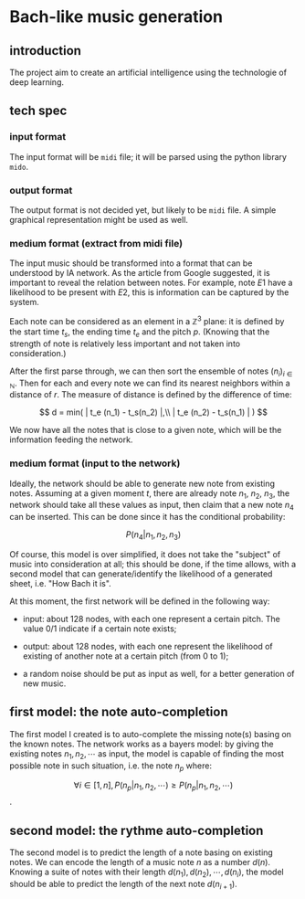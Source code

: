 # Bach-like music generation

## introduction

The project aim to create an artificial intelligence using the technologie of deep learning.

## tech spec

### input format

The input format will be `midi` file; it will be parsed using the python library `mido`.

### output format

The output format is not decided yet, but likely to be `midi` file. A simple graphical representation might be used as well.

### medium format (extract from midi file)

The input music should be transformed into a format that can be understood by IA network. As the article from Google suggested, it is important to reveal the relation between notes. For example, note $E1$ have a likelihood to be present with $E2$, this is information can be captured by the system.

Each note can be considered as an element in a $\mathbb{Z}^3$ plane: it is defined by the start time $t_s$, the ending time $t_e$ and the pitch $p$. (Knowing that the strength of note is relatively less important and not taken into consideration.)

After the first parse through, we can then sort the ensemble of notes $(n_i)_{i \in \mathbb{N}}$. Then for each and every note we can find its nearest neighbors within a distance of $r$. The measure of distance is defined by the difference of time:

$$
d = min(
    | t_e (n_1) - t_s(n_2) |,\\
    | t_e (n_2) - t_s(n_1) |
)
$$

We now have all the notes that is close to a given note, which will be the information feeding the network.

### medium format (input to the network)

Ideally, the network should be able to generate new note from existing notes. Assuming at a given moment $t$, there are already note $n_1$, $n_2$, $n_3$, the network should take all these values as input, then claim that a new note $n_4$ can be inserted. This can be done since it has the conditional probability:

$$
P(n_4 | n_1, n_2, n_3)
$$

Of course, this model is over simplified, it does not take the "subject" of music into consideration at all; this should be done, if the time allows, with a second model that can generate/identify the likelihood of a generated sheet, i.e. "How Bach it is".

At this moment, the first network will be defined in the following way:

- input: about 128 nodes, with each one represent a certain pitch. The value 0/1 indicate if a certain note exists;

- output: about 128 nodes, with each one represent the likelihood of existing of another note at a certain pitch (from 0 to 1);

- a random noise should be put as input as well, for a better generation of new music.

## first model: the note auto-completion

The first model I created is to auto-complete the missing note(s) basing on the known notes. The network works as a bayers model: by giving the existing notes  $n_1, n_2, \cdots$ as input, the model is capable of finding the most possible note in such situation, i.e. the note $n_p$ where:

$$
\forall i \in [1, n], P(n_p|n_1, n_2, \cdots) \geq P(n_p|n_1, n_2, \cdots)
$$.

## second model: the rythme auto-completion

The second model is to predict the length of a note basing on existing notes. We can encode the length of a music note $n$ as a number $d(n)$. Knowing a suite of notes with their length $d(n_1), d(n_2), \cdots, d(n_i)$, the model should be able to predict the length of the next note $d(n_{i+1})$.
